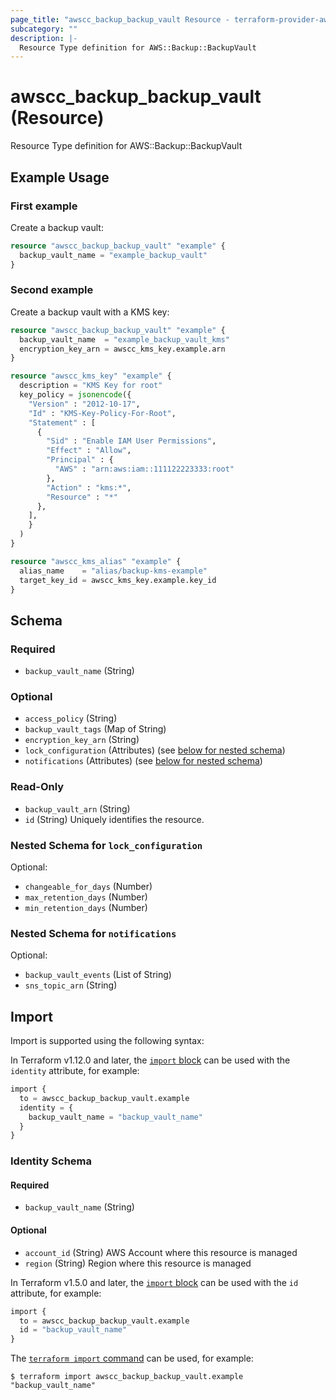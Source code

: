 ```yaml
---
page_title: "awscc_backup_backup_vault Resource - terraform-provider-awscc"
subcategory: ""
description: |-
  Resource Type definition for AWS::Backup::BackupVault
---
```


# awscc_backup_backup_vault (Resource)

Resource Type definition for AWS::Backup::BackupVault

## Example Usage

### First example
Create a backup vault:
```terraform
resource "awscc_backup_backup_vault" "example" {
  backup_vault_name = "example_backup_vault"
}
```

### Second example
Create a backup vault with a KMS key:
```terraform
resource "awscc_backup_backup_vault" "example" {
  backup_vault_name  = "example_backup_vault_kms"
  encryption_key_arn = awscc_kms_key.example.arn
}

resource "awscc_kms_key" "example" {
  description = "KMS Key for root"
  key_policy = jsonencode({
    "Version" : "2012-10-17",
    "Id" : "KMS-Key-Policy-For-Root",
    "Statement" : [
      {
        "Sid" : "Enable IAM User Permissions",
        "Effect" : "Allow",
        "Principal" : {
          "AWS" : "arn:aws:iam::111122223333:root"
        },
        "Action" : "kms:*",
        "Resource" : "*"
      },
    ],
    }
  )
}

resource "awscc_kms_alias" "example" {
  alias_name    = "alias/backup-kms-example"
  target_key_id = awscc_kms_key.example.key_id
}
```

<!-- schema generated by tfplugindocs -->
## Schema

### Required

- `backup_vault_name` (String)

### Optional

- `access_policy` (String)
- `backup_vault_tags` (Map of String)
- `encryption_key_arn` (String)
- `lock_configuration` (Attributes) (see [below for nested schema](#nestedatt--lock_configuration))
- `notifications` (Attributes) (see [below for nested schema](#nestedatt--notifications))

### Read-Only

- `backup_vault_arn` (String)
- `id` (String) Uniquely identifies the resource.

<a id="nestedatt--lock_configuration"></a>
### Nested Schema for `lock_configuration`

Optional:

- `changeable_for_days` (Number)
- `max_retention_days` (Number)
- `min_retention_days` (Number)


<a id="nestedatt--notifications"></a>
### Nested Schema for `notifications`

Optional:

- `backup_vault_events` (List of String)
- `sns_topic_arn` (String)

## Import

Import is supported using the following syntax:

In Terraform v1.12.0 and later, the [`import` block](https://developer.hashicorp.com/terraform/language/import) can be used with the `identity` attribute, for example:

```terraform
import {
  to = awscc_backup_backup_vault.example
  identity = {
    backup_vault_name = "backup_vault_name"
  }
}
```

<!-- schema generated by tfplugindocs -->
### Identity Schema

#### Required

- `backup_vault_name` (String)

#### Optional

- `account_id` (String) AWS Account where this resource is managed
- `region` (String) Region where this resource is managed

In Terraform v1.5.0 and later, the [`import` block](https://developer.hashicorp.com/terraform/language/import) can be used with the `id` attribute, for example:

```terraform
import {
  to = awscc_backup_backup_vault.example
  id = "backup_vault_name"
}
```

The [`terraform import` command](https://developer.hashicorp.com/terraform/cli/commands/import) can be used, for example:

```shell
$ terraform import awscc_backup_backup_vault.example "backup_vault_name"
```